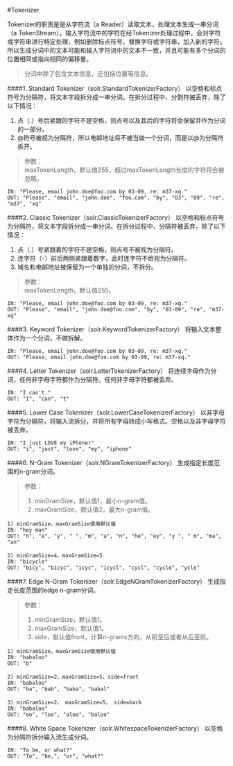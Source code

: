 #Tokenizer

Tokenizer的职责是是从字符流（a Reader）读取文本，处理文本生成一串分词（a TokenStream）。输入字符流中的字符在经Tokenizer处理过程中，会对字符或字符串进行特定处理，例如删除标点符号，替换字符或字符串，加入新的字符。所以生成分词中的文本可能和输入字符流中的文本不一致，并且可能有多个分词的位置相同或指向相同的偏移量。

>分词中除了包含文本信息，还包括位置等信息。

####1. Standard Tokenizer（solr.StandardTokenizerFactory）
以空格和标点符号为分隔符，将文本字段拆分成一串分词。在拆分过程中，分割符被丢弃，除了以下情况：   
1) 点（.）号后紧跟的字符不是空格，则点号以及其后的字符将会保留并作为分词的一部分。  
2) @符号被视为分隔符，所以电邮地址将不被当做一个分词，而是以@为分隔符拆开。  
>参数：  
>maxTokenLength，默认值255，超过maxTokenLength长度的字符将会被忽略。  

	IN: "Please, email john.doe@foo.com by 03-09, re: m37-xq."  
	OUT: "Please", "email", "john.doe", "foo.com", "by", "03", "09", "re", "m37", "xq"

####2. Classic Tokenizer（solr.ClassicTokenizerFactory）
以空格和标点符号为分隔符，将文本字段拆分成一串分词。在拆分过程中，分隔符被丢弃，除了以下情况：  
1) 点（.）号紧跟着的字符不是空格，则点号不被视为分隔符。  
2) 连字符（-）前后两侧紧跟着数字，此时连字符不给视为分隔符。  
3) 域名和电邮地址被保留为一个单独的分词，不拆分。  
>参数：  
>maxTokenLength，默认值255。

	IN: "Please, email john.doe@foo.com by 03-09, re: m37-xq."
	OUT: "Please", "email", "john.doe@foo.com", "by", "03-09", "re", "m37-xq"

####3. Keyword Tokenizer（solr.KeywordTokenizerFactory）
将输入文本整体作为一个分词，不做拆解。  

	IN: "Please, email john.doe@foo.com by 03-09, re: m37-xq."
	OUT: "Please, email john.doe@foo.com by 03-09, re: m37-xq."

####4. Letter Tokenizer（solr.LetterTokenizerFactory）
将连续字母作为分词，任何非字母字符都作为分隔符。任何非字母字符都被丢弃。  

	IN: "I can't."
	OUT: "I", "can", "t"

####5. Lower Case Tokenizer（solr.LowerCaseTokenizerFactory）
以非字母字符为分隔符，将输入流拆分，并将所有字母转成小写格式。空格以及非字母字符被丢弃。  

	IN: "I just LOVE my iPhone!"
	OUT: "i", "just", "love", "my", "iphone"

####6. N-Gram Tokenizer（solr.NGramTokenizerFactory）
生成指定长度范围的n-gram分词。  
>参数：  
>1) minGramSize，默认值1，最小n-gram值。  
>2) maxGramSize，默认值2，最大n-gram值。

	1) minGramSize，maxGramSize使用默认值
	IN: "hey man"
	OUT: "h", "e", "y", " ", "m", "a", "n", "he", "ey", "y ", " m", "ma", "an"
	
	2) minGramSize=4，maxGramSize=5
	IN: "bicycle"
	OUT: "bicy", "bicyc", "icyc", "icycl", "cycl", "cycle", "ycle"

####7. Edge N-Gram Tokenizer（solr.EdgeNGramTokenizerFactory）
生成指定长度范围的edge n-gram分词。
>参数：  
>1) minGramSize，默认值1。  
>2) maxGramSize，默认值1。  
>3) side，默认值front，计算n-grams方向，从前至后或者从后至前。  

	1) minGramSize，maxGramSize使用默认值
	IN: "babaloo"
	OUT: "b"
	
	2) minGramSize=2，maxGramSize=5，side=front
	IN: "babaloo"
	OUT: "ba", "bab", "baba", "babal"
	
	3) minGramSize=2， maxGramSize=5， side=back
	IN: "babaloo"
	OUT: "oo", "loo", "aloo", "baloo"

####8. White Space Tokenizer（solr.WhitespaceTokenizerFactory）
以空格为分隔符拆分输入流生成分词。  

	IN: "To be, or what?"
	OUT: "To", "be,", "or", "what?"
